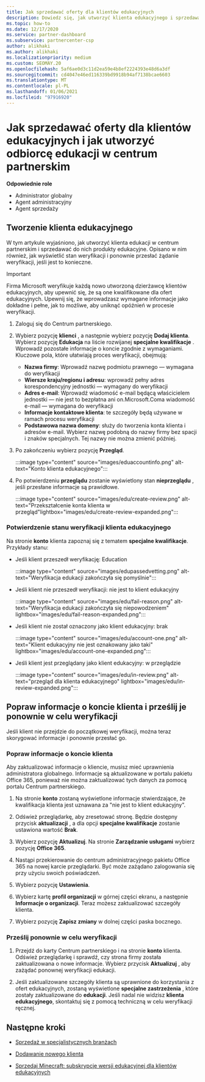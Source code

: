 ```yaml
---
title: Jak sprzedawać oferty dla klientów edukacyjnych
description: Dowiedz się, jak utworzyć klienta edukacyjnego i sprzedawać oferty w centrum partnerskim. Obejmuje potwierdzenie stanu weryfikacji dla klienta edukacyjnego.
ms.topic: how-to
ms.date: 12/17/2020
ms.service: partner-dashboard
ms.subservice: partnercenter-csp
author: alikhaki
ms.author: alikhaki
ms.localizationpriority: medium
ms.custom: SEOMAY.20
ms.openlocfilehash: 5af6ae0d3c11d2ea59e4b8ef2224393e48d6a3df
ms.sourcegitcommit: cd4047e46ed116339bd9918b94af7138bcae6603
ms.translationtype: MT
ms.contentlocale: pl-PL
ms.lasthandoff: 01/06/2021
ms.locfileid: "97916920"
---
```

# <a name="how-to-sell-offers-to-education-customers-and-how-to-create-an-education-customer-in-partner-center"></a>Jak sprzedawać oferty dla klientów edukacyjnych i jak utworzyć odbiorcę edukacji w centrum partnerskim


**Odpowiednie role**

- Administrator globalny
- Agent administracyjny
- Agent sprzedaży

## <a name="create-an-education-customer"></a>Tworzenie klienta edukacyjnego

W tym artykule wyjaśniono, jak utworzyć klienta edukacji w centrum partnerskim i sprzedawać do nich produkty edukacyjne. Opisano w nim również, jak wyświetlić stan weryfikacji i ponownie przesłać żądanie weryfikacji, jeśli jest to konieczne.

> [!IMPORTANT]
> Firma Microsoft weryfikuje każdą nowo utworzoną dzierżawcę klientów edukacyjnych, aby upewnić się, że są one kwalifikowane dla ofert edukacyjnych.  Upewnij się, że wprowadzasz wymagane informacje jako dokładne i pełne, jak to możliwe, aby uniknąć opóźnień w procesie weryfikacji.

1. Zaloguj się do Centrum partnerskiego.

2. Wybierz pozycję **klienci** , a następnie wybierz pozycję **Dodaj klienta**. Wybierz pozycję **Edukacja** na liście rozwijanej **specjalne kwalifikacje** .  Wprowadź pozostałe informacje o koncie zgodnie z wymaganiami.  Kluczowe pola, które ułatwiają proces weryfikacji, obejmują:

   - **Nazwa firmy**: Wprowadź nazwę podmiotu prawnego — wymagana do weryfikacji
   - **Wiersze kraju/regionu i adresu**: wprowadź pełny adres korespondencyjny jednostki — wymagany do weryfikacji
   - **Adres e-mail**: Wprowadź wiadomość e-mail będącą właścicielem jednostki — nie jest to bezpłatna ani on.Microsoft.Coma wiadomość e-mail — wymagana do weryfikacji
   - **Informacje kontaktowe klienta**: te szczegóły będą używane w ramach procesu weryfikacji
   - **Podstawowa nazwa domeny**: służy do tworzenia konta klienta i adresów e-mail.  Wybierz nazwę podobną do nazwy firmy bez spacji i znaków specjalnych.  Tej nazwy nie można zmienić później.

3. Po zakończeniu wybierz pozycję **Przegląd**.

   :::image type="content" source="images/eduaccountinfo.png" alt-text="Konto klienta edukacyjnego":::

4. Po potwierdzeniu **przeglądu** zostanie wyświetlony stan **nieprzeglądu** , jeśli przesłane informacje są prawidłowe. 

    :::image type="content" source="images/edu/create-review.png" alt-text="Przekształcenie konta klienta w przegląd"lightbox="images/edu/create-review-expanded.png":::

### <a name="confirm-your-education-customers-verification-status"></a>Potwierdzenie stanu weryfikacji klienta edukacyjnego

Na stronie **konto** klienta zapoznaj się z tematem **specjalne kwalifikacje**.
Przykłady stanu:

- Jeśli klient przeszedł weryfikację: Education

   :::image type="content" source="images/edupassedvetting.png" alt-text="Weryfikacja edukacji zakończyła się pomyślnie":::

- Jeśli klient nie przeszedł weryfikacji: nie jest to klient edukacyjny

   :::image type="content" source="images/edu/fail-reason.png" alt-text="Weryfikacja edukacji zakończyła się niepowodzeniem" lightbox="images/edu/fail-reason-expanded.png":::

- Jeśli klient nie został oznaczony jako klient edukacyjny: brak

   :::image type="content" source="images/edu/account-one.png" alt-text="Klient edukacyjny nie jest oznakowany jako taki" lightbox="images/edu/account-one-expanded.png":::

- Jeśli klient jest przeglądany jako klient edukacyjny: w przeglądzie

    :::image type="content" source="images/edu/in-review.png" alt-text="przegląd dla klienta edukacyjnego" lightbox="images/edu/in-review-expanded.png":::

## <a name="correct-the-customer-account-info-and-resubmit-for-verification"></a>Popraw informacje o koncie klienta i prześlij je ponownie w celu weryfikacji

Jeśli klient nie przejdzie do początkowej weryfikacji, można teraz skorygować informacje i ponownie przesłać go.

### <a name="correct-the-customer-account-information"></a>Popraw informacje o koncie klienta

Aby zaktualizować informacje o kliencie, musisz mieć uprawnienia administratora globalnego. Informacje są aktualizowane w portalu pakietu Office 365, ponieważ nie można zaktualizować tych danych za pomocą portalu Centrum partnerskiego.

1. Na stronie **konto** zostaną wyświetlone informacje stwierdzające, że kwalifikacja klienta jest uznawana za "nie jest to klient edukacyjny".

2. Odśwież przeglądarkę, aby zresetować stronę. Będzie dostępny przycisk **aktualizacji** , a dla opcji **specjalne kwalifikacje** zostanie ustawiona wartość **Brak**.

3. Wybierz pozycję **Aktualizuj**. Na stronie **Zarządzanie usługami** wybierz pozycję **Office 365**.

4. Nastąpi przekierowanie do centrum administracyjnego pakietu Office 365 na nowej karcie przeglądarki. Być może zażądano zalogowania się przy użyciu swoich poświadczeń.

5. Wybierz pozycję **Ustawienia**.

6. Wybierz kartę **profil organizacji** w górnej części ekranu, a następnie **Informacje o organizacji**. Teraz możesz zaktualizować szczegóły klienta.

7. Wybierz pozycję **Zapisz zmiany** w dolnej części paska bocznego.  

### <a name="resubmit-for-verification"></a>Prześlij ponownie w celu weryfikacji

1. Przejdź do karty Centrum partnerskiego i na stronie **konto** klienta. Odśwież przeglądarkę i sprawdź, czy strona firmy została zaktualizowana o nowe informacje. Wybierz przycisk **Aktualizuj** , aby zażądać ponownej weryfikacji edukacji.

2. Jeśli zaktualizowane szczegóły klienta są uprawnione do korzystania z ofert edukacyjnych, zostaną wyświetlone **specjalne zastrzeżenia** , które zostały zaktualizowane do **edukacji**. Jeśli nadal nie widzisz **klienta edukacyjnego**, skontaktuj się z pomocą techniczną w celu weryfikacji ręcznej.

## <a name="next-steps"></a>Następne kroki

- [Sprzedaż w specjalistycznych branżach](get-special-pricing-for-offers.md)

- [Dodawanie nowego klienta](add-a-new-customer.md)

- [Sprzedaj Minecraft: subskrypcje wersji edukacyjnej dla klientów edukacyjnych](minecraft-subscriptions.md)
